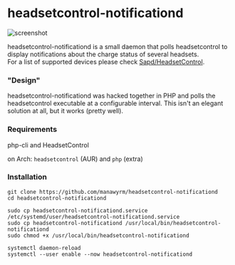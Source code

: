 # headsetcontrol-notificationd

![screenshot](https://screenshot.tbspace.de/jpcefkgwhvy.png)

headsetcontrol-notificationd is a small daemon that polls headsetcontrol to display notifications about the charge status of several headsets.  
For a list of supported devices please check [Sapd/HeadsetControl](https://github.com/Sapd/HeadsetControl).  

### "Design"
headsetcontrol-notificationd was hacked together in PHP and polls the headsetcontrol executable at a configurable interval. 
This isn't an elegant solution at all, but it works (pretty well).  

### Requirements
php-cli and HeadsetControl  

on Arch: `headsetcontrol` (AUR) and `php` (extra)

### Installation
```
git clone https://github.com/manawyrm/headsetcontrol-notificationd
cd headsetcontrol-notificationd

sudo cp headsetcontrol-notificationd.service /etc/systemd/user/headsetcontrol-notificationd.service
sudo cp headsetcontrol-notificationd /usr/local/bin/headsetcontrol-notificationd
sudo chmod +x /usr/local/bin/headsetcontrol-notificationd

systemctl daemon-reload
systemctl --user enable --now headsetcontrol-notificationd
```

